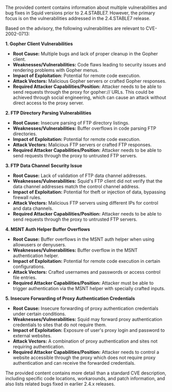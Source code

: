 The provided content contains information about multiple vulnerabilities and bug fixes in Squid versions prior to 2.4.STABLE7. However, the primary focus is on the vulnerabilities addressed in the 2.4.STABLE7 release.

Based on the advisory, the following vulnerabilities are relevant to CVE-2002-0713:

**1. Gopher Client Vulnerabilities**

*   **Root Cause:**  Multiple bugs and lack of proper cleanup in the Gopher client.
*   **Weaknesses/Vulnerabilities:** Code flaws leading to security issues and rendering problems with Gopher menus.
*   **Impact of Exploitation:** Potential for remote code execution.
*   **Attack Vectors:** Malicious Gopher servers or crafted Gopher responses.
*   **Required Attacker Capabilities/Position:**  Attacker needs to be able to send requests through the proxy for gopher:// URLs.  This could be achieved through social engineering, which can cause an attack without direct access to the proxy server.

**2. FTP Directory Parsing Vulnerabilities**

*   **Root Cause:** Insecure parsing of FTP directory listings.
*  **Weaknesses/Vulnerabilities:** Buffer overflows in code parsing FTP directories.
*   **Impact of Exploitation:** Potential for remote code execution.
*   **Attack Vectors:**  Malicious FTP servers or crafted FTP responses.
*   **Required Attacker Capabilities/Position:** Attacker needs to be able to send requests through the proxy to untrusted FTP servers.

**3. FTP Data Channel Security Issue**

*   **Root Cause:** Lack of validation of FTP data channel addresses.
*   **Weaknesses/Vulnerabilities:** Squid's FTP client did not verify that the data channel addresses match the control channel address.
*   **Impact of Exploitation:** Potential for theft or injection of data, bypassing firewall rules.
*   **Attack Vectors:** Malicious FTP servers using different IPs for control and data channels.
*   **Required Attacker Capabilities/Position:** Attacker needs to be able to send requests through the proxy to untrusted FTP servers.

**4. MSNT Auth Helper Buffer Overflows**

*   **Root Cause:** Buffer overflows in the MSNT auth helper when using allowusers or denyusers.
*   **Weaknesses/Vulnerabilities:** Buffer overflow in the MSNT authentication helper.
*   **Impact of Exploitation:** Potential for remote code execution in certain configurations.
*   **Attack Vectors:** Crafted usernames and passwords or access control file entries.
*  **Required Attacker Capabilities/Position:** Attacker must be able to trigger authentication via the MSNT helper with specially crafted inputs.

**5. Insecure Forwarding of Proxy Authentication Credentials**

*   **Root Cause:** Insecure forwarding of proxy authentication credentials under certain conditions.
*   **Weaknesses/Vulnerabilities:** Squid may forward proxy authentication credentials to sites that do not require them.
*   **Impact of Exploitation:** Exposure of user's proxy login and password to external websites.
*   **Attack Vectors:**  A combination of proxy authentication and sites not requiring authentication.
*   **Required Attacker Capabilities/Position:** Attacker needs to control a website accessible through the proxy which does not require proxy authentication and can receive the forwarded credentials.

The provided content contains more detail than a standard CVE description, including specific code locations, workarounds, and patch information, and also lists related bugs fixed in earlier 2.4.x releases.
